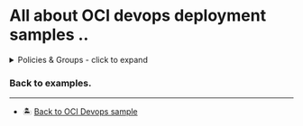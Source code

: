 All about OCI devops deployment samples ..
=======

<details>
  <summary>Policies & Groups - click to expand</summary>
  
* [Devops related policies and groups](./oci-devops-policies-groups/)
* [OCI Policy management using terraform](./oci_devops_policy_dg_terraform/)

</details>


### Back to examples.
----

- 🏝️ [Back to OCI Devops sample](../README.md)
